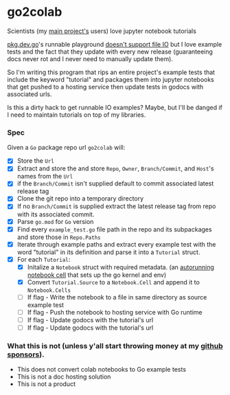 # go2colab

Scientists (my [main project's](https://github.com/TimothyStiles/poly) users) love jupyter notebook tutorials

[pkg.dev.go](https://pkg.go.dev/)'s runnable playground [doesn't support file IO](https://pkg.go.dev/io/ioutil#example-ReadFile) but I love example tests and the fact that they update with every new release (guaranteeing docs never rot and I never need to manually update them).

So I'm writing this program that rips an entire project's example tests that include the keyword "tutorial" and packages them into jupyter notebooks that get pushed to a hosting service then update tests in godocs with associated urls. 

Is this a dirty hack to get runnable IO examples? Maybe, but I'll be danged if I need to maintain tutorials on top of my libraries.

### Spec
Given a `Go` package repo url `go2colab` will:

- [x] Store the `Url`
- [x] Extract and store the and store `Repo`, `Owner`, `Branch/Commit`, and `Host`'s names from the `Url`
- [x] if the `Branch/Commit` isn't supplied default to commit associated latest release tag
- [x] Clone the git repo into a temporary directory
- [x] If no `Branch/Commit` is supplied extract the latest release tag from repo with its associated commit.
- [x] Parse `go.mod` for `Go` version
- [x] Find every `example_test.go` file path in the repo and its subpackages and store those in `Repo.Paths`
- [x] Iterate through example paths and extract every example test with the word "tutorial" in its definition and parse it into a `Tutorial` struct.
- [x] For each `Tutorial`:
  - [x] Initalize a `Notebook` struct with required metadata. (an [autorunning notebook cell](https://coding-stream-of-consciousness.com/2018/11/13/jupyter-auto-run-cells-on-load/) that sets up the go kernel and env)
  - [x] Convert `Tutorial.Source` to a `Notebook.Cell` and append it to `Notebook.Cells`
  - [ ] If flag - Write the notebook to a file in same directory as source example test
  - [ ] If flag - Push the notebook to hosting service with Go runtime
  - [ ] If flag - Update godocs with the tutorial's url
  - [ ] If flag - Update godocs with the tutorial's url

### What this is not (unless y'all start throwing money at my [github sponsors](https://github.com/sponsors/TimothyStiles/)).

- This does not convert colab notebooks to Go example tests
- This is not a doc hosting solution
- This is not a product
